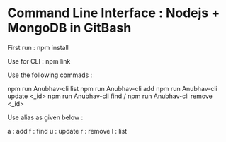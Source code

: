 # Command Line Interface : Nodejs + MongoDB in GitBash

First run :
npm install

Use for CLI :
npm link

Use the following commads :

npm run Anubhav-cli list
npm run Anubhav-cli add <firstname> <lastname> <phone> <email>
npm run Anubhav-cli update <_id> <firstname> <lastname> <phone> <email>
npm run Anubhav-cli find <firstname>/<lastname>
npm run Anubhav-cli remove <_id>

Use alias as given below :

a : add
f : find
u : update
r : remove
l : list

